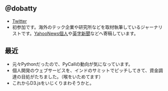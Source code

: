 ## ＠dobatty

* [Twitter](https://twitter.com/dobatty)
* 初参加です。海外のテック企業や研究所などを取材執筆しているジャーナリストです。[YahooNews個人](https://news.yahoo.co.jp/byline/dobashikatsutoshi/)や[英字新聞](https://www.livemint.com/Opinion/tMx31DnQQH9oTGxFyPJThJ/Japans-and-the-worlds-future-with-robots.html)などへ寄稿しています。

## 最近
* 元々Pythonだったので、PyCallの動向が気になっています。
* 個人開発のウェブサービスを、インドのサミットでピッチしてきて、資金調達の目処がたちました。（喉をいためてます）
* これからD3.jsをいじくりまわそうかと。
